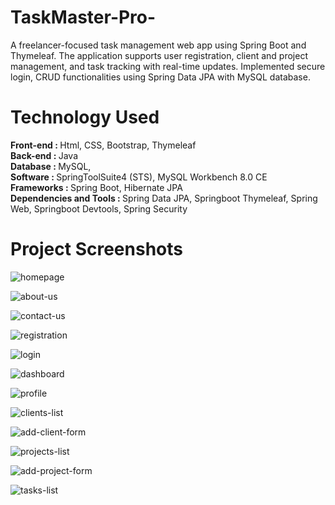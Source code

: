 # TaskMaster-Pro-
A freelancer-focused task management web app using Spring Boot and Thymeleaf. The application supports user registration, client and project management, and task tracking with real-time updates. Implemented secure login, CRUD functionalities using Spring Data JPA with MySQL database.

<h1>Technology Used</h1>
<b> Front-end :  </b>  Html, CSS, Bootstrap, Thymeleaf    <br>
<b> Back-end : </b> Java                <br>
<b> Database : </b> MySQL,      <br>
<b> Software :  </b> SpringToolSuite4 (STS), MySQL Workbench 8.0 CE       <br>
<b> Frameworks : </b> Spring Boot, Hibernate JPA                <br>
<b> Dependencies and Tools :  </b> </u> Spring Data JPA, Springboot Thymeleaf, Spring Web, Springboot Devtools, Spring Security           <br>

<h1>Project Screenshots</h1>

![homepage](https://github.com/user-attachments/assets/bac049fb-f00c-44b3-adb2-31f050a49fe3)

![about-us](https://github.com/user-attachments/assets/bbfe3e57-24ec-4a56-a001-e90763e6f6c4)

![contact-us](https://github.com/user-attachments/assets/9054502c-e271-4c60-82ac-b0749d37879a)

![registration](https://github.com/user-attachments/assets/c97ba0d0-bf97-41f5-a22a-e7ecb0f91e3c)

![login](https://github.com/user-attachments/assets/88be5fa6-6e17-40e7-8ec6-af66511b6fdb)

![dashboard](https://github.com/user-attachments/assets/a527c31b-d3eb-49fe-8dcc-a5541dece848)

![profile](https://github.com/user-attachments/assets/47e4a716-70d4-4c21-9097-1767e818a56a)

![clients-list](https://github.com/user-attachments/assets/55ce0ece-d40a-4a17-88fd-46470ede16d7)

![add-client-form](https://github.com/user-attachments/assets/6744d856-64c4-4c22-8163-d1a03c134ab2)

![projects-list](https://github.com/user-attachments/assets/4f7ed2ef-f4f6-4401-b424-207bac366004)

![add-project-form](https://github.com/user-attachments/assets/854c438e-f79b-4ece-b0d6-0d4e32a72a2e)

![tasks-list](https://github.com/user-attachments/assets/6ce6ee7b-c077-4619-8f8e-daa4140fb6c4)

